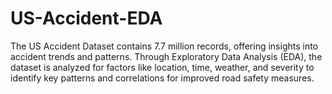 # US-Accident-EDA
The US Accident Dataset contains 7.7 million records, offering insights into accident trends and patterns. Through Exploratory Data Analysis (EDA), the dataset is analyzed for factors like location, time, weather, and severity to identify key patterns and correlations for improved road safety measures.
